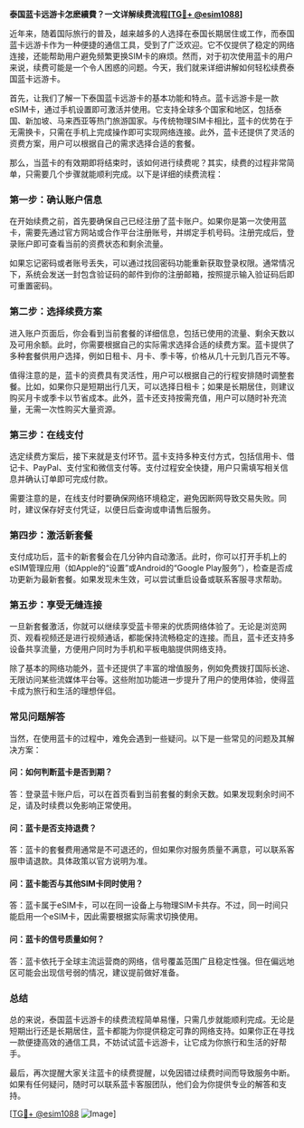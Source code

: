 **泰国蓝卡远游卡怎麽續費？一文详解续费流程[[TG💪+ @esim1088](https://t.me/s/esim1088)]**

近年来，随着国际旅行的普及，越来越多的人选择在泰国长期居住或工作，而泰国蓝卡远游卡作为一种便捷的通信工具，受到了广泛欢迎。它不仅提供了稳定的网络连接，还能帮助用户避免频繁更换SIM卡的麻烦。然而，对于初次使用蓝卡的用户来说，续费可能是一个令人困惑的问题。今天，我们就来详细讲解如何轻松续费泰国蓝卡远游卡。

首先，让我们了解一下泰国蓝卡远游卡的基本功能和特点。蓝卡远游卡是一款eSIM卡，通过手机设置即可激活并使用。它支持全球多个国家和地区，包括泰国、新加坡、马来西亚等热门旅游国家。与传统物理SIM卡相比，蓝卡的优势在于无需换卡，只需在手机上完成操作即可实现网络连接。此外，蓝卡还提供了灵活的资费方案，用户可以根据自己的需求选择合适的套餐。

那么，当蓝卡的有效期即将结束时，该如何进行续费呢？其实，续费的过程非常简单，只需要几个步骤就能顺利完成。以下是详细的续费流程：

### **第一步：确认账户信息**
在开始续费之前，首先要确保自己已经注册了蓝卡账户。如果你是第一次使用蓝卡，需要先通过官方网站或合作平台注册账号，并绑定手机号码。注册完成后，登录账户即可查看当前的资费状态和剩余流量。

如果忘记密码或者账号丢失，可以通过找回密码功能重新获取登录权限。通常情况下，系统会发送一封包含验证码的邮件到你的注册邮箱，按照提示输入验证码后即可重置密码。

### **第二步：选择续费方案**
进入账户页面后，你会看到当前套餐的详细信息，包括已使用的流量、剩余天数以及可用余额。此时，你需要根据自己的实际需求选择合适的续费方案。蓝卡提供了多种套餐供用户选择，例如日租卡、月卡、季卡等，价格从几十元到几百元不等。

值得注意的是，蓝卡的资费具有灵活性，用户可以根据自己的行程安排随时调整套餐。比如，如果你只是短期出行几天，可以选择日租卡；如果是长期居住，则建议购买月卡或季卡以节省成本。此外，蓝卡还支持按需充值，用户可以随时补充流量，无需一次性购买大量资源。

### **第三步：在线支付**
选定续费方案后，接下来就是支付环节。蓝卡支持多种支付方式，包括信用卡、借记卡、PayPal、支付宝和微信支付等。支付过程安全快捷，用户只需填写相关信息并确认订单即可完成付款。

需要注意的是，在线支付时要确保网络环境稳定，避免因断网导致交易失败。同时，建议保存好支付凭证，以便日后查询或申请售后服务。

### **第四步：激活新套餐**
支付成功后，蓝卡的新套餐会在几分钟内自动激活。此时，你可以打开手机上的eSIM管理应用（如Apple的“设置”或Android的“Google Play服务”），检查是否成功更新为最新套餐。如果发现未生效，可以尝试重启设备或联系客服寻求帮助。

### **第五步：享受无缝连接**
一旦新套餐激活，你就可以继续享受蓝卡带来的优质网络体验了。无论是浏览网页、观看视频还是进行视频通话，都能保持流畅稳定的连接。而且，蓝卡还支持多设备共享流量，方便用户同时为手机和平板电脑提供网络支持。

除了基本的网络功能外，蓝卡还提供了丰富的增值服务，例如免费拨打国际长途、无限访问某些流媒体平台等。这些附加功能进一步提升了用户的使用体验，使得蓝卡成为旅行和生活的理想伴侣。

### **常见问题解答**

当然，在使用蓝卡的过程中，难免会遇到一些疑问。以下是一些常见的问题及其解决方案：

#### **问：如何判断蓝卡是否到期？**
答：登录蓝卡账户后，可以在首页看到当前套餐的剩余天数。如果发现剩余时间不足，请及时续费以免影响正常使用。

#### **问：蓝卡是否支持退费？**
答：蓝卡的套餐费用通常是不可退还的，但如果你对服务质量不满意，可以联系客服申请退款。具体政策以官方说明为准。

#### **问：蓝卡能否与其他SIM卡同时使用？**
答：蓝卡属于eSIM卡，可以在同一设备上与物理SIM卡共存。不过，同一时间只能启用一个eSIM卡，因此需要根据实际需求切换使用。

#### **问：蓝卡的信号质量如何？**
答：蓝卡依托于全球主流运营商的网络，信号覆盖范围广且稳定性强。但在偏远地区可能会出现信号弱的情况，建议提前做好准备。

### **总结**

总的来说，泰国蓝卡远游卡的续费流程简单易懂，只需几步就能顺利完成。无论是短期出行还是长期居住，蓝卡都能为你提供稳定可靠的网络支持。如果你正在寻找一款便捷高效的通信工具，不妨试试蓝卡远游卡，让它成为你旅行和生活的好帮手。

最后，再次提醒大家关注蓝卡的续费提醒，以免因错过续费时间而导致服务中断。如果有任何疑问，随时可以联系蓝卡客服团队，他们会为你提供专业的解答和支持。

[[TG💪+ @esim1088](https://t.me/s/esim1088) ![Image](https://i.postimg.cc/4NQfJmqS/Snipaste-2025-05-13-00-14-12.png)]